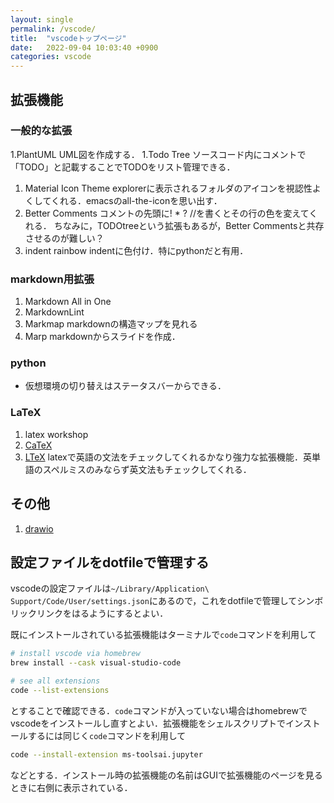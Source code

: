 ```yaml
---
layout: single
permalink: /vscode/
title:  "vscodeトップページ"
date:   2022-09-04 10:03:40 +0900
categories: vscode
---
```


## 拡張機能
### 一般的な拡張

1.PlantUML
    UML図を作成する．
1.Todo Tree
    ソースコード内にコメントで「TODO」と記載することでTODOをリスト管理できる．
1. Material Icon Theme
   explorerに表示されるフォルダのアイコンを視認性よくしてくれる．emacsのall-the-iconを思い出す．
1. Better Comments
    コメントの先頭に! * ? //を書くとその行の色を変えてくれる．
	ちなみに，TODOtreeという拡張もあるが，Better Commentsと共存させるのが難しい？
1. indent rainbow
    indentに色付け．特にpythonだと有用．
### markdown用拡張
<!-- https://ics.media/entry/18756/ -->
1. Markdown All in One
1. MarkdownLint
1. Markmap
    markdownの構造マップを見れる
1. Marp
    markdownからスライドを作成．<!--https://qiita.com/tomo_makes/items/aafae4021986553ae1d8 -->

### python

- 仮想環境の切り替えはステータスバーからできる．

### LaTeX

1. latex workshop
1. [CaTeX](https://konn-san.com/articles/2018-11-26-happy-latex-with-catex.html)
1. [LTeX](https://valentjn.github.io/ltex/)
    latexで英語の文法をチェックしてくれるかなり強力な拡張機能．英単語のスペルミスのみならず英文法もチェックしてくれる．

## その他

1. [drawio](https://usimaru.net/vscode-flow-start/)

## 設定ファイルをdotfileで管理する

vscodeの設定ファイルは`~/Library/Application\ Support/Code/User/settings.json`にあるので，これをdotfileで管理してシンボリックリンクをはるようにするとよい．

既にインストールされている拡張機能はターミナルで`code`コマンドを利用して

```bash
# install vscode via homebrew
brew install --cask visual-studio-code

# see all extensions
code --list-extensions
```

とすることで確認できる．`code`コマンドが入っていない場合はhomebrewでvscodeをインストールし直すとよい．拡張機能をシェルスクリプトでインストールするには同じく`code`コマンドを利用して

```bash
code --install-extension ms-toolsai.jupyter
```

などとする．インストール時の拡張機能の名前はGUIで拡張機能のページを見るときに右側に表示されている．


<!--
https://omoshiteca.hatenablog.com/entry/2019/10/14/203531
https://atmarkit.itmedia.co.jp/ait/articles/2105/21/news026.html
設定ファイルの場所: https://maku.blog/p/tfq2cnw/
https://ics.media/entry/18756/
https://ics.media/entry/18756/
-->
